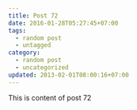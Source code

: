 ```yaml
---
title: Post 72
date: 2016-01-28T05:27:45+07:00
tags:
  - random post
  - untagged
category:
  - random post
  - uncategorized
updated: 2013-02-01T08:00:16+07:00
---
```

This is content of post 72